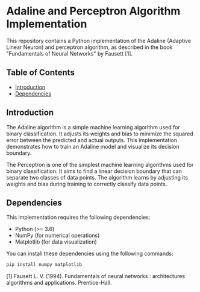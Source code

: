 

# Adaline and Perceptron Algorithm Implementation

This repository contains a Python implementation of the Adaline (Adaptive Linear Neuron) and perceptron algorithm, as described in the book "Fundamentals of Neural Networks" by Fausett [1].

## Table of Contents

- [Introduction](#introduction)
- [Dependencies](#dependencies)

## Introduction

The Adaline algorithm is a simple machine learning algorithm used for binary classification. It adjusts its weights and bias to minimize the squared error between the predicted and actual outputs. This implementation demonstrates how to train an Adaline model and visualize its decision boundary.

The Perceptron is one of the simplest machine learning algorithms used for binary classification. It aims to find a linear decision boundary that can separate two classes of data points. The algorithm learns by adjusting its weights and bias during training to correctly classify data points.

## Dependencies

This implementation requires the following dependencies:

- Python (>= 3.6)
- NumPy (for numerical operations)
- Matplotlib (for data visualization)

You can install these dependencies using the following commands:

```bash
pip install numpy matplotlib
```

[1] Fausett L. V. (1994). Fundamentals of neural networks : architectures algorithms and applications. Prentice-Hall.
